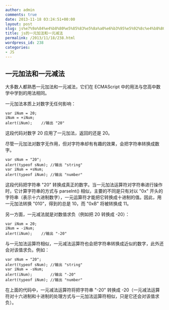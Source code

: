 ```yaml
---
author: admin
comments: true
date: 2013-11-18 03:24:51+00:00
layout: post
slug: js%e7%9a%84%e4%b8%80%e5%85%83%e5%8a%a0%e6%b3%95%e5%92%8c%e4%b8%80%e5%85%83%e5%87%8f%e6%b3%95
title: js的一元加法和一元减法
permalink: /2013/11/18/238.html
wordpress_id: 238
categories:
- JS
---
```


## 一元加法和一元减法


大多数人都熟悉一元加法和一元减法，它们在 ECMAScript 中的用法与您高中数学中学到的用法相同。

一元加法本质上对数字无任何影响：

    
    var iNum = 20;
    iNum = +iNum;
    alert(iNum);	//输出 "20"


这段代码对数字 20 应用了一元加法，返回的还是 20。

尽管一元加法对数字无作用，但对字符串却有有趣的效果，会把字符串转换成数字。

    
    var sNum = "20";
    alert(typeof sNum);	//输出 "string"
    var iNum = +sNum;
    alert(typeof iNum);	//输出 "number"


这段代码把字符串 "20" 转换成真正的数字。当一元加法运算符对字符串进行操作时，它计算字符串的方式与 parseInt() 相似，主要的不同是只有对以 "0x" 开头的字符串（表示十六进制数字），一元运算符才能把它转换成十进制的值。因此，用一元加法转换 "010"，得到的总是 10，而 "0xB" 将被转换成 11。

另一方面，一元减法就是对数值求负（例如把 20 转换成 -20）：

    
    var iNum = 20;
    iNum = -iNum;
    alert(iNum);	//输出 "-20"


与一元加法运算符相似，一元减法运算符也会把字符串转换成近似的数字，此外还会对该值求负。例如：

    
    var sNum = "20";
    alert(typeof sNum);	//输出 "string"
    var iNum = -sNum;
    alert(iNum);		//输出 "-20"
    alert(typeof iNum);	//输出 "number"


在上面的代码中，一元减法运算符将把字符串 "-20" 转换成 -20（一元减法运算符对十六进制和十进制的处理方式与一元加法运算符相似，只是它还会对该值求负）。
